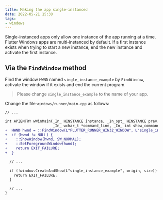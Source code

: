 ```yaml
---
title: Making the app single-instanced
date: 2022-05-21 15:30
tags:
- windows
---
```


Single-instanced apps only allow one instance of the app running at a time. Flutter Windows apps are multi-instanced by default. If a first instance exists when trying to start a new instance, end the new instance and activate the first instance.

## Via the `FindWindow` method

Find the window `HWND` named `single_instance_example` by `FindWindow`, activate the window if it exists and end the current program.

> Please change `single_instance_example` to the name of your app.


Change the file `windows/runner/main.cpp` as follows:

```diff
// ...

int APIENTRY wWinMain(_In_ HINSTANCE instance, _In_opt_ HINSTANCE prev,
                      _In_ wchar_t *command_line, _In_ int show_command) {
+  HWND hwnd = ::FindWindow(L"FLUTTER_RUNNER_WIN32_WINDOW", L"single_instance_example");
+  if (hwnd != NULL) {
+    ::ShowWindow(hwnd, SW_NORMAL);
+    ::SetForegroundWindow(hwnd);
+    return EXIT_FAILURE;
+  }

  // ...
  
  if (!window.CreateAndShow(L"single_instance_example", origin, size)) {
    return EXIT_FAILURE;
  }

  // ...
}
```

